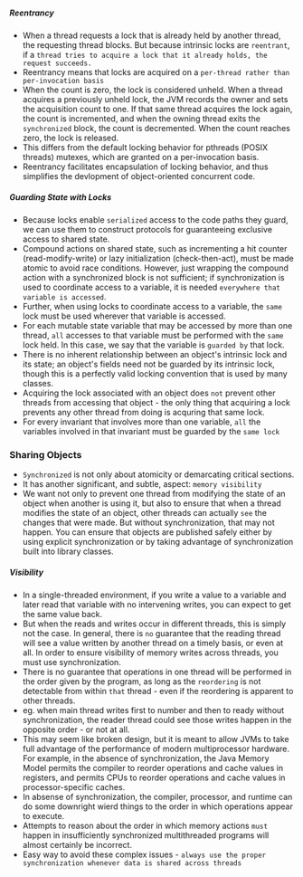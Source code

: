 ##### Reentrancy
- When a thread requests a lock that is already held by another thread, the requesting thread blocks. But because intrinsic locks are `reentrant`, if a `thread tries to acquire a lock that it already holds, the request succeeds.`
- Reentrancy means that locks are acquired on a `per-thread rather than per-invocation basis`
- When the count is zero, the lock is considered unheld. When a thread acquires a previously unheld lock, the JVM records the owner and sets the acquisition count to one. If that same thread acquires the lock again, the count is incremented, and when the owning thread exits the `synchronized` block, the count is decremented. When the count reaches zero, the lock is released.
- This differs from the default locking behavior for pthreads (POSIX threads) mutexes, which are granted on a per-invocation basis.
- Reentrancy facilitates encapsulation of locking behavior, and thus simplifies the devlopment of object-oriented concurrent code.

##### Guarding State with Locks
- Because locks enable `serialized` access to the code paths they guard, we can use them to construct protocols for guaranteeing exclusive access to shared state.
- Compound actions on shared state, such as incrementing a hit counter (read-modify-write) or lazy initialization (check-then-act), must be made atomic to avoid race conditions. However, just wrapping the compound action with a synchronized block is not sufficient; if synchronization is used to coordinate access to a variable, it is needed `everywhere that variable is accessed`. 
- Further, when using locks to coordinate access to a variable, the `same` lock must be used wherever that variable is accessed.
- For each mutable state variable that may be accessed by more than one thread, `all` accesses to that variable must be performed with the `same` lock held. In this case, we say that the variable is `guarded by` that lock.
- There is no inherent relationship between an object's intrinsic lock and its state; an object's fields need not be guarded by its intrinsic lock, though this is a perfectly valid locking convention that is used by many classes.
- Acquiring the lock associated with an object does `not` prevent other threads from accessing that object - the only thing that acquiring a lock prevents any other thread from doing is acquring that same lock.
- For every invariant that involves more than one variable, `all` the variables involved in that invariant must be guarded by the `same lock`

### Sharing Objects
- `Synchronized` is not only about atomicity or demarcating critical sections.
- It has another significant, and subtle, aspect: `memory visibility`
- We want not only to prevent one thread from modifying the state of an object when another is using it, but also to ensure that when a thread modifies the state of an object, other threads can actually `see` the changes that were made. But without synchronization, that may not happen. You can ensure that objects are published safely either by using explicit synchronization or by taking advantage of synchronization built into library classes.
##### Visibility
- In a single-threaded environment, if you write a value to a variable and later read that variable with no intervening writes, you can expect to get the same value back. 
- But when the reads and writes occur in different threads, this is simply not the case. In general, there is `no` guarantee that the reading thread will see a value written by another thread on a timely basis, or even at all. In order to ensure visibility of memory writes across threads, you must use synchronization.
- There is no guarantee that operations in one thread will be performed in the order given by the program, as long as the `reordering` is not detectable from within `that` thread - even if the reordering is apparent to other threads.
- eg. when main thread writes first to number and then to ready without synchronization, the reader thread could see those writes happen in the opposite order - or not at all.
- This may seem like broken design, but it is meant to allow JVMs to take full advantage of the performance of modern multiprocessor hardware. For example, in the absence of synchronization, the Java Memory Model permits the compiler to reorder operations and cache values in registers, and permits CPUs to reorder operations and cache values in processor-specific caches.
- In absense of synchronization, the compiler, processor, and runtime can do some downright wierd things to the order in which operations appear to execute.
- Attempts to reason about the order in which memory actions `must` happen in insufficiently synchronized multithreaded programs will almost certainly be incorrect.
- Easy way to avoid these complex issues - `always use the proper synchronization whenever data is shared across threads`
    